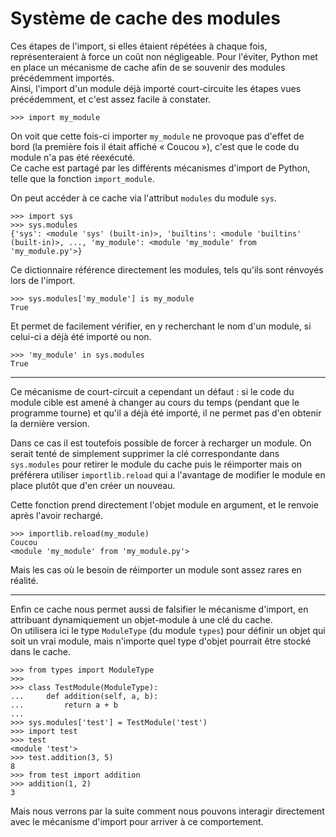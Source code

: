 # Système de cache des modules

Ces étapes de l'import, si elles étaient répétées à chaque fois, représenteraient à force un coût non négligeable.
Pour l'éviter, Python met en place un mécanisme de cache afin de se souvenir des modules précédemment importés.  
Ainsi, l'import d'un module déjà importé court-circuite les étapes vues précédemment, et c'est assez facile à constater.

```pycon
>>> import my_module
```

On voit que cette fois-ci importer `my_module` ne provoque pas d'effet de bord (la première fois il était affiché « Coucou »), c'est que le code du module n'a pas été réexécuté.  
Ce cache est partagé par les différents mécanismes d'import de Python, telle que la fonction `import_module`.

On peut accéder à ce cache via l'attribut `modules` du module `sys`.

```pycon
>>> import sys
>>> sys.modules
{'sys': <module 'sys' (built-in)>, 'builtins': <module 'builtins' (built-in)>, ..., 'my_module': <module 'my_module' from 'my_module.py'>}
```

Ce dictionnaire référence directement les modules, tels qu'ils sont rénvoyés lors de l'import.

```pycon
>>> sys.modules['my_module'] is my_module
True
```

Et permet de facilement vérifier, en y recherchant le nom d'un module, si celui-ci a déjà été importé ou non.

```pycon
>>> 'my_module' in sys.modules
True
```

----------

Ce mécanisme de court-circuit a cependant un défaut : si le code du module cible est amené à changer au cours du temps (pendant que le programme tourne) et qu'il a déjà été importé, il ne permet pas d'en obtenir la dernière version.

Dans ce cas il est toutefois possible de forcer à recharger un module.
On serait tenté de simplement supprimer la clé correspondante dans `sys.modules` pour retirer le module du cache puis le réimporter mais on préférera utiliser `importlib.reload` qui a l'avantage de modifier le module en place plutôt que d'en créer un nouveau.

Cette fonction prend directement l'objet module en argument, et le renvoie après l'avoir rechargé.

```pycon
>>> importlib.reload(my_module)
Coucou
<module 'my_module' from 'my_module.py'>
```

Mais les cas où le besoin de réimporter un module sont assez rares en réalité.

----------

Enfin ce cache nous permet aussi de falsifier le mécanisme d'import, en attribuant dynamiquement un objet-module à une clé du cache.  
On utilisera ici le type `ModuleType` (du module `types`) pour définir un objet qui soit un vrai module, mais n'importe quel type d'objet pourrait être stocké dans le cache.

```pycon
>>> from types import ModuleType
>>> 
>>> class TestModule(ModuleType):
...     def addition(self, a, b):
...         return a + b
... 
>>> sys.modules['test'] = TestModule('test')
>>> import test
>>> test
<module 'test'>
>>> test.addition(3, 5)
8
>>> from test import addition
>>> addition(1, 2)
3
```

Mais nous verrons par la suite comment nous pouvons interagir directement avec le mécanisme d'import pour arriver à ce comportement.
